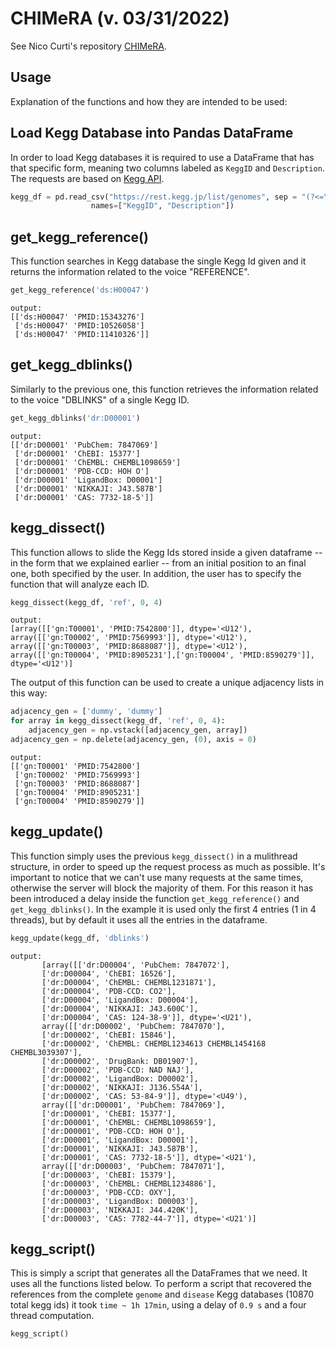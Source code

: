 # CHIMeRA (v. 03/31/2022)
See Nico Curti's repository [CHIMeRA](https://github.com/Nico-Curti/PhDthesis/tree/master/docs/md/Chapter3/CHIMeRA).
## Usage
Explanation of the functions and how they are intended to be used:

## Load Kegg Database into Pandas DataFrame
In order to load Kegg databases it is required to use a DataFrame that has that specific form, meaning two columns labeled as ```KeggID``` and ```Description```. The requests are based on [Kegg API](https://www.kegg.jp/kegg/rest/keggapi.html).
```python
kegg_df = pd.read_csv("https://rest.kegg.jp/list/genomes", sep = "(?<=\d)\t", engine = "python", header = None,
                  names=["KeggID", "Description"])
```

## get_kegg_reference()
This function searches in Kegg database the single Kegg Id given and it returns the information related to the voice "REFERENCE".
```python
get_kegg_reference('ds:H00047')
```
```
output: 
[['ds:H00047' 'PMID:15343276']
 ['ds:H00047' 'PMID:10526058']
 ['ds:H00047' 'PMID:11410326']]
```

## get_kegg_dblinks()
Similarly to the previous one, this function retrieves the information related to the voice "DBLINKS" of a single Kegg ID.
```python
get_kegg_dblinks('dr:D00001')
```
```
output:
[['dr:D00001' 'PubChem: 7847069']
 ['dr:D00001' 'ChEBI: 15377']
 ['dr:D00001' 'ChEMBL: CHEMBL1098659']
 ['dr:D00001' 'PDB-CCD: HOH O']
 ['dr:D00001' 'LigandBox: D00001']
 ['dr:D00001' 'NIKKAJI: J43.587B']
 ['dr:D00001' 'CAS: 7732-18-5']]
```

## kegg_dissect()
This function allows to slide the Kegg Ids stored inside a given dataframe -- in the form that we explained earlier -- from an initial position to an final one, both specified by the user. In addition, the user has to specify the function that will analyze each ID.
```python
kegg_dissect(kegg_df, 'ref', 0, 4)
```
```
output:
[array([['gn:T00001', 'PMID:7542800']], dtype='<U12'), 
array([['gn:T00002', 'PMID:7569993']], dtype='<U12'), 
array([['gn:T00003', 'PMID:8688087']], dtype='<U12'), 
array([['gn:T00004', 'PMID:8905231'],['gn:T00004', 'PMID:8590279']], dtype='<U12')]
```
The output of this function can be used to create a unique adjacency lists in this way:
```python
adjacency_gen = ['dummy', 'dummy']
for array in kegg_dissect(kegg_df, 'ref', 0, 4):
    adjacency_gen = np.vstack([adjacency_gen, array])
adjacency_gen = np.delete(adjacency_gen, (0), axis = 0)
```
```
output:
[['gn:T00001' 'PMID:7542800']
 ['gn:T00002' 'PMID:7569993']
 ['gn:T00003' 'PMID:8688087']
 ['gn:T00004' 'PMID:8905231']
 ['gn:T00004' 'PMID:8590279']]
```
## kegg_update()
This function simply uses the previous ```kegg_dissect()``` in a mulithread structure, in order to speed up the request process as much as possible. It's important to notice that we can't use many requests at the same times, otherwise the server will block the majority of them. For this reason it has been introduced a delay inside the function ```get_kegg_reference()``` and ```get_kegg_dblinks()```. In the example it is used only the first 4 entries (1 in 4 threads), but by default it uses all the entries in the dataframe.
```python
kegg_update(kegg_df, 'dblinks')
```
```
output:
       [array([['dr:D00004', 'PubChem: 7847072'],
       ['dr:D00004', 'ChEBI: 16526'],
       ['dr:D00004', 'ChEMBL: CHEMBL1231871'],
       ['dr:D00004', 'PDB-CCD: CO2'],
       ['dr:D00004', 'LigandBox: D00004'],
       ['dr:D00004', 'NIKKAJI: J43.600C'],
       ['dr:D00004', 'CAS: 124-38-9']], dtype='<U21'), 
       array([['dr:D00002', 'PubChem: 7847070'],
       ['dr:D00002', 'ChEBI: 15846'],
       ['dr:D00002', 'ChEMBL: CHEMBL1234613 CHEMBL1454168 CHEMBL3039307'],
       ['dr:D00002', 'DrugBank: DB01907'],
       ['dr:D00002', 'PDB-CCD: NAD NAJ'],
       ['dr:D00002', 'LigandBox: D00002'],
       ['dr:D00002', 'NIKKAJI: J136.554A'],
       ['dr:D00002', 'CAS: 53-84-9']], dtype='<U49'), 
       array([['dr:D00001', 'PubChem: 7847069'],
       ['dr:D00001', 'ChEBI: 15377'],
       ['dr:D00001', 'ChEMBL: CHEMBL1098659'],
       ['dr:D00001', 'PDB-CCD: HOH O'],
       ['dr:D00001', 'LigandBox: D00001'],
       ['dr:D00001', 'NIKKAJI: J43.587B'],
       ['dr:D00001', 'CAS: 7732-18-5']], dtype='<U21'), 
       array([['dr:D00003', 'PubChem: 7847071'],
       ['dr:D00003', 'ChEBI: 15379'],
       ['dr:D00003', 'ChEMBL: CHEMBL1234886'],
       ['dr:D00003', 'PDB-CCD: OXY'],
       ['dr:D00003', 'LigandBox: D00003'],
       ['dr:D00003', 'NIKKAJI: J44.420K'],
       ['dr:D00003', 'CAS: 7782-44-7']], dtype='<U21')]

```

## kegg_script()
This is simply a script that generates all the DataFrames that we need. It uses all the functions listed below. To perform a script that recovered the references from the complete ```genome``` and ```disease``` Kegg databases (10870 total kegg ids) it took ```time ~ 1h 17min```, using a delay of ```0.9 s``` and a four thread computation.
```python
kegg_script()
```
